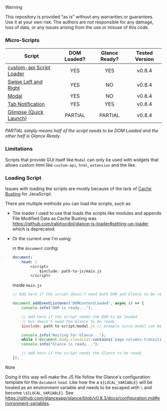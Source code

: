 > [!WARNING]
>
> This repository is provided "as is" without any warranties or guarantees. Use it at your own risk. The authors are not responsible for any damage, loss of data, or any issues arising from the use or misuse of this code.

### Micro-Scripts

| Script | DOM Loaded? | Glance Ready? | Tested Version |
| ------ | :--------: | :--------: | :--------: |
| [custom-api Script Loader](custom-api-script-loader/) | YES | YES | v0.8.4 |
| [Swipe Left and Right](swipe-left-and-right/) | YES | NO | v0.8.4  |
| [Modal](modal/) | YES | NO | v0.8.4  |
| [Tab Notification](tab-notification/) | YES | YES | v0.8.4  |
| [Glimpse (Quick Launch)](glimpse/) | PARTIAL | PARTIAL | v0.8.4  |

*PARTIAL simply means half of the script needs to be DOM Loaded and the other half is Glance Ready.*

### Limitations
Scripts that provide GUI itself like `Modal` can only be used with widgets that allows custom html like `custom-api`, `html`, `extension` and the like.

### Loading Script
Issues with loading the scripts are mostly because of the lack of [Cache Busting](https://www.keycdn.com/support/what-is-cache-busting) for JavaScript.

There are multiple methods you can load the scripts, such as:

* The loader I used to use that loads the scripts like modules and appends File Modified Data as Cache Busting was https://github.com/ralphocdol/glance-js-loader#setting-up-loader which is deprecated. 

* Or the current one I'm using:

    in the `document` config:
    ```yaml
    document:
        head: |
            <script>
                $include: path-to-js/main.js
            </script>
    ```

    inside `main.js`
    ```javascript
    // Add here if the script doesn't need both DOM and Glance to be ready

    document.addEventListener('DOMContentLoaded', async () => {
        console.info("DOM is ready...");

        // Add here if the script needs the DOM to be loaded 
        // but doesn't need the Glance to be ready
        $include: path-to-script/modal.js // example since modal can be loaded before Glance

        console.info("Waiting for Glance...");
        while (!document.body.classList.contains('page-columns-transitioned')) await new Promise(resolve => setTimeout(resolve, 50));
        console.info("Glance is ready...");

        // Add here if the script needs the Glance to be ready
    });
    ```

> [!NOTE]
>
> Doing it this way will make the JS file follow the Glance's configuration template for the `document` `head`. Like how the a `${LOCAL_VARIABLE}` will be treated as an environment variable and needs to be escaped with `\` and become `\${LOCAL_VARIABLE}`. See https://github.com/glanceapp/glance/blob/v0.8.3/docs/configuration.md#environment-variables.
    
